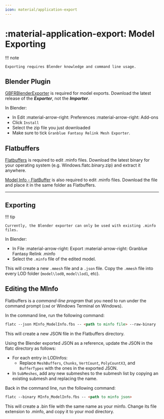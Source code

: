 ```yaml
---
icon: material/application-export
---
```


# :material-application-export: Model Exporting

!!! note

    Exporting requires Blender knowledge and command line usage.

## Blender Plugin

[GBFRBlenderExporter](https://github.com/WistfulHopes/GBFRBlenderImporter/releases) is required for model exports. Download the latest release of the ***Exporter***, not the ***Importer***.

In Blender:

* In Edit :material-arrow-right: Preferences :material-arrow-right: Add-ons
* Click `Install`
* Select the zip file you just downloaded
* Make sure to tick `Granblue Fantasy Relink Mesh Exporter`.

## Flatbuffers

[Flatbuffers](https://github.com/google/flatbuffers/releases/) is required to edit .minfo files. Download the latest binary for your operating system (e.g. Windows.flatc.binary.zip) and extract it anywhere.

[Model Info - FlatBuffer](https://github.com/Nenkai/010GameTemplates/blob/main/Cygames/Granblue%20Fantasy%20-%20Relink/MInfo_ModelInfo.fbs) is also required to edit .minfo files. Download the file and place it in the same folder as Flatbuffers.

---

## Exporting

!!! tip

    Currently, the Blender exporter can only be used with existing .minfo files.

In Blender:

* In File :material-arrow-right: Export :material-arrow-right: Granblue Fantasy Relink .minfo
* Select the `.minfo` file of the edited model.

This will create a new `.mmesh` file and a `.json` file. Copy the `.mmesh` file into every LOD folder (`model\lod0`, `model\lod1`, etc).

## Editing the MInfo

Flatbuffers is a *command-line program* that you need to run under the command prompt (`cmd` or Windows Terminal on Windows).

In the command line, run the following command:

``` markdown title="Command"
flatc --json MInfo_ModelInfo.fbs -- <path to minfo file> --raw-binary
```

This will create a new JSON file in the Flatbuffers directory. 

Using the Blender exported JSON as a reference, update the JSON in the flatc directory as follows:

* For each entry in LODInfos:
    * Replace `MeshBuffers`, `Chunks`, `VertCount`, `PolyCountX3`, and `BufferTypes` with the ones in the exported JSON.
* In `SubMeshes`, add any new submeshes to the submesh list by copying an existing submesh and replacing the name.

Back in the command line, run the following command:

``` markdown title="Command"
flatc --binary MInfo_ModelInfo.fbs -- <path to minfo json>
```

This will create a .bin file with the same name as your minfo. Change its file extension to .minfo, and copy it to your mod directory. 
